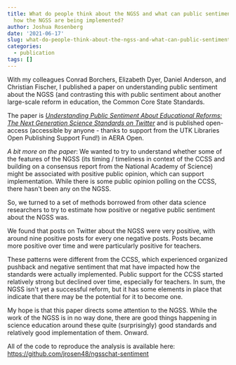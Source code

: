 ```yaml
---
title: What do people think about the NGSS and what can public sentiment tell us about
  how the NGSS are being implemented?
author: Joshua Rosenberg
date: '2021-06-17'
slug: what-do-people-think-about-the-ngss-and-what-can-public-sentiment-tell-us-about-how-the-ngss-are-being-implemented
categories:
  - publication
tags: []
---
```


With my colleagues Conrad Borchers, Elizabeth Dyer, Daniel Anderson, and Christian Fischer, I
published a paper on understanding public sentiment about the NGSS (and contrasting this with 
public sentiment about another large-scale reform in education, the Common Core State Standards.

The paper is [*Understanding Public Sentiment About Educational Reforms: The Next Generation Science Standards on Twitter*](https://journals.sagepub.com/doi/10.1177/23328584211024261) and is published open-access (accessible
by anyone - thanks to support from the UTK Libraries Open Publishing Support Fund!) in AERA Open. 

*A bit more on the paper*: We wanted to try to understand whether some of the features of the NGSS (its timing / timeliness in context of the CCSS and building on a consensus report from the National Academy of Science) might be associated with positive public opinion, which can support implementation. While there is some public opinion polling on the CCSS, there hasn't been any on the NGSS. 

So, we turned to a set of methods borrowed from other data science researchers to try to estimate how positive or negative public sentiment about the NGSS was. 

We found that posts on Twitter about the NGSS were very positive, with around nine positive posts for every one negative posts. Posts became more positive over time and were particularly positive for teachers. 

These patterns were different from the CCSS, which experienced organized pushback and negative sentiment that mat have impacted how the standards were actually implemented. Public support for the CCSS started relatively strong but declined over time, especially for teachers. In sum, the NGSS isn't yet a successful reform, but it has some elements in place that indicate that there may be the potential for it to become one.

My hope is that this paper directs some attention to the NGSS. While the work of the NGSS is in no way done, there are good things happening in science education around these quite (surprisingly) good standards and relatively good implementation of them. Onward.

All of the code to reproduce the analysis is available here: https://github.com/jrosen48/ngsschat-sentiment
